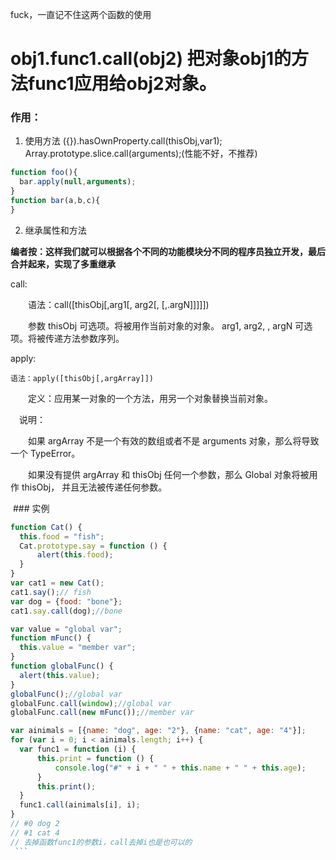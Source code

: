 fuck，一直记不住这两个函数的使用 
# obj1.func1.call(obj2) 把对象obj1的方法func1应用给obj2对象。
### 作用：

1. 使用方法 ({}).hasOwnProperty.call(thisObj,var1); 
Array.prototype.slice.call(arguments);(性能不好，不推荐)

```javascript
function foo(){
  bar.apply(null,arguments);
}
function bar(a,b,c){
}
```
2. 继承属性和方法

**编者按：这样我们就可以根据各个不同的功能模块分不同的程序员独立开发，最后合并起来，实现了多重继承**

call:

　　语法：call([thisObj[,arg1[, arg2[, [,.argN]]]]])

　　参数 thisObj 可选项。将被用作当前对象的对象。 arg1, arg2, , argN 可选项。将被传递方法参数序列。
  
apply:

    语法：apply([thisObj[,argArray]]) 
    
　　定义：应用某一对象的一个方法，用另一个对象替换当前对象。 
  
  　说明： 
   
　　如果 argArray 不是一个有效的数组或者不是 arguments 对象，那么将导致一个 TypeError。 
  
　　如果没有提供 argArray 和 thisObj 任何一个参数，那么 Global 对象将被用作 thisObj， 并且无法被传递任何参数。
  
  ### 实例
  ```javascript
  function Cat() {
    this.food = "fish";
    Cat.prototype.say = function () {
        alert(this.food);
    }
}
var cat1 = new Cat();
cat1.say();// fish
var dog = {food: "bone"};
cat1.say.call(dog);//bone
  ```
  ```javascript
  var value = "global var";
function mFunc() {
    this.value = "member var";
}
function globalFunc() {
    alert(this.value);
}
globalFunc();//global var
globalFunc.call(window);//global var
globalFunc.call(new mFunc());//member var
  ```
  ```javascript
  var ainimals = [{name: "dog", age: "2"}, {name: "cat", age: "4"}];
for (var i = 0; i < ainimals.length; i++) {
    var func1 = function (i) {
        this.print = function () {
            console.log("#" + i + " " + this.name + " " + this.age);
        }
        this.print();
    }
    func1.call(ainimals[i], i);
}
// #0 dog 2
// #1 cat 4
// 去掉函数func1的参数i，call去掉i也是也可以的
  ```
